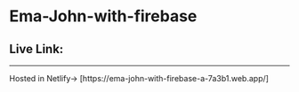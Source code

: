 <h1>Ema-John-with-firebase</h1>

<h2>Live Link:</h2>
<hr>
Hosted in Netlify-> [https://ema-john-with-firebase-a-7a3b1.web.app/]

